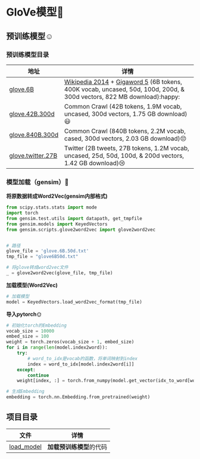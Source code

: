 # GloVe模型:boxing_glove:



## 预训练模型:relaxed:



### 预训练模型目录

| 地址                                                         | 详情                                                         |
| ------------------------------------------------------------ | ------------------------------------------------------------ |
| [glove.6B](http://nlp.stanford.edu/data/glove.6B.zip)        | [Wikipedia 2014](http://dumps.wikimedia.org/enwiki/20140102/) + [Gigaword 5](https://catalog.ldc.upenn.edu/LDC2011T07) (6B tokens, 400K vocab, uncased, 50d, 100d, 200d, & 300d vectors, 822 MB download):happy: |
| [glove.42B.300d](http://nlp.stanford.edu/data/glove.42B.300d.zip) | Common Crawl (42B tokens, 1.9M vocab, uncased, 300d vectors, 1.75 GB download):smiley: |
| [glove.840B.300d](http://nlp.stanford.edu/data/glove.840B.300d.zip) | Common Crawl (840B tokens, 2.2M vocab, cased, 300d vectors, 2.03 GB download):pensive: |
| [glove.twitter.27B](http://nlp.stanford.edu/data/glove.twitter.27B.zip) | Twitter (2B tweets, 27B tokens, 1.2M vocab, uncased, 25d, 50d, 100d, & 200d vectors, 1.42 GB download):cry: |



### 模型加载​（​gensim）:key:

**将原数据转成Word2Vec(gensim内部格式)**

~~~python
from scipy.stats.stats import mode
import torch
from gensim.test.utils import datapath, get_tmpfile
from gensim.models import KeyedVectors
from gensim.scripts.glove2word2vec import glove2word2vec


# 路径
glove_file = 'glove.6B.50d.txt'
tmp_file = "glove6B50d.txt"

# 将glove转成word2vec文件
_ = glove2word2vec(glove_file, tmp_file)
~~~



**加载模型(Word2Vec)**

~~~python
# 加载模型
model = KeyedVectors.load_word2vec_format(tmp_file)
~~~



**导入pytorch**:sun_with_face:

~~~python
# 初始化torch的Embedding
vocab_size = 10000
embed_size = 100
weight = torch.zeros(vocab_size + 1, embed_size)
for i in range(len(model.index2word)):
    try:
        # word_to_idx是vocab的函数，将单词映射到index
        index = word_to_idx[model.index2word[i]]
    except:
        continue
    weight[index, :] = torch.from_numpy(model.get_vector(idx_to_word[word_to_idx[wvmodel.index2word[i]]]))

# 生成Embedding
embedding = torch.nn.Embedding.from_pretrained(weight)
~~~



## 项目目录

| 文件                        | 详情                     |
| --------------------------- | ------------------------ |
| [load_model](load_model.py) | **加载预训练模型**的代码 |

